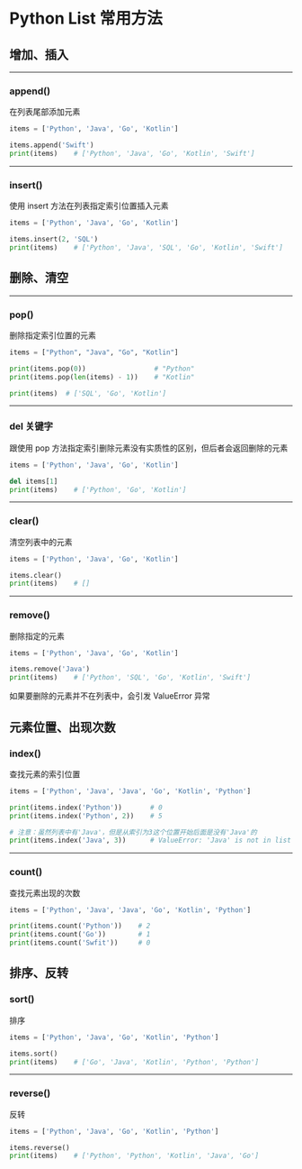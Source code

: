 # Python List 常用方法

## 增加、插入

---

### append()

在列表尾部添加元素

```py
items = ['Python', 'Java', 'Go', 'Kotlin']

items.append('Swift')
print(items)    # ['Python', 'Java', 'Go', 'Kotlin', 'Swift']
```

---

### insert()

使用 insert 方法在列表指定索引位置插入元素

```py
items = ['Python', 'Java', 'Go', 'Kotlin']

items.insert(2, 'SQL')
print(items)    # ['Python', 'Java', 'SQL', 'Go', 'Kotlin', 'Swift']
```

## 删除、清空

---

### pop()

删除指定索引位置的元素

```py
items = ["Python", "Java", "Go", "Kotlin"]

print(items.pop(0))                 # "Python"
print(items.pop(len(items) - 1))    # "Kotlin"

print(items)  # ['SQL', 'Go', 'Kotlin']

```

---

### del 关键字

跟使用 pop 方法指定索引删除元素没有实质性的区别，但后者会返回删除的元素

```py
items = ['Python', 'Java', 'Go', 'Kotlin']

del items[1]
print(items)    # ['Python', 'Go', 'Kotlin']
```

---

### clear()

清空列表中的元素

```py
items = ['Python', 'Java', 'Go', 'Kotlin']

items.clear()
print(items)    # []
```

---

### remove()

删除指定的元素

```py
items = ['Python', 'Java', 'Go', 'Kotlin']

items.remove('Java')
print(items)    # ['Python', 'SQL', 'Go', 'Kotlin', 'Swift']
```

如果要删除的元素并不在列表中，会引发 ValueError 异常

## 元素位置、出现次数

### index()

查找元素的索引位置

```py
items = ['Python', 'Java', 'Java', 'Go', 'Kotlin', 'Python']

print(items.index('Python'))       # 0
print(items.index('Python', 2))    # 5

# 注意：虽然列表中有'Java'，但是从索引为3这个位置开始后面是没有'Java'的
print(items.index('Java', 3))      # ValueError: 'Java' is not in list
```

---

### count()

查找元素出现的次数

```py
items = ['Python', 'Java', 'Java', 'Go', 'Kotlin', 'Python']

print(items.count('Python'))    # 2
print(items.count('Go'))        # 1
print(items.count('Swfit'))     # 0
```

## 排序、反转

### sort()

排序

```py
items = ['Python', 'Java', 'Go', 'Kotlin', 'Python']

items.sort()
print(items)    # ['Go', 'Java', 'Kotlin', 'Python', 'Python']
```

---

### reverse()

反转

```py
items = ['Python', 'Java', 'Go', 'Kotlin', 'Python']

items.reverse()
print(items)    # ['Python', 'Python', 'Kotlin', 'Java', 'Go']
```
